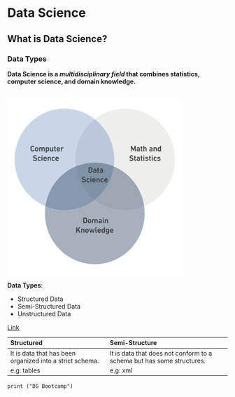 # Data Science

## What is Data Science?

### Data Types

**Data Science is a *multidisciplinary field* that combines statistics, computer science, and domain knowledge.**


<br>

<img src="DS.png" width="400" height="400" >

**Data Types**:

- Structured Data
- Semi-Structured Data
- Unstructured Data


[Link](https://en.wikipedia.org/wiki/Data_science”)


| Structured|Semi-Structure
|:-----------|:-----------
| It is data that has been organized into a strict schema.|It is data that does not conform to a schema but has some structures.
| e.g: tables | e.g: xml

`print ("DS Bootcamp")`